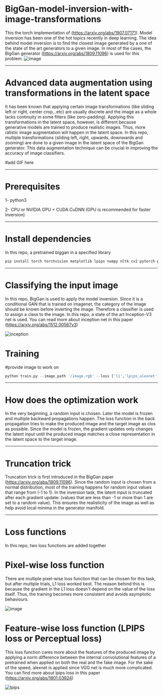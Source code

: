# BigGan-model-inversion-with-image-transformations
This the torch implementation of (https://arxiv.org/abs/1907.07171). Model inversion has been one of the hot topics recently in deep learning. The idea behind model inversion is to find the closest image generated by a one of the state of the art generators to a given image. In most of the cases, the BigGan generator (https://arxiv.org/abs/1809.11096) is used for this problem.
![image](https://user-images.githubusercontent.com/47930821/130579758-40f77ba6-c1ad-4e99-8380-c7d80c51f13a.png)


---

# Advanced data augmentation using transformations in the latent space
It has been known that applying certain image transformations (like sliding left or right, center crop,..etc) are usually discrete and the image as a whole lacks continuity in some filters (like zero-padding). Applying this transformations in the latent space, however, is different because generative models are trained to produce realistic images. Thus, more ralistic image augmentation will happen in the latent space. In this repo, multiple transformations (sliding left, right, upwards, downwards and zooming) are done to a given image in the latent space of the BigGan generator. This data augmentation technique can be crucial in improving the accuracy of image classifiers. 

#add GIF here

---

# Prerequisites
1- python3 

2- CPU or NVIDIA GPU + CUDA CuDNN (GPU is recommended for faster inversion)

---

# Install dependencies
In this repo, a pretrained biggan in a specified library
```python
pip install torch torchvision matplotlib lpips numpy nltk cv2 pytorch-pretrained-biggan
```
---

# Classifying the input image
In this repo, BigGan is used to apply the model inversion. Since it is a conditional GAN that is trained on imagenet, the category of the image should be known before inverting the image. Therefore a classifier is used to assign a class to the image. In this repo, a state of the art Inception-V3 net is used. You can read more about inception net in this paper (https://arxiv.org/abs/1512.00567v3)

![inception](https://user-images.githubusercontent.com/47930821/130579434-678b3445-f432-42b1-96b5-7d4d7b5868bb.png)


# Training
#provide image to work on
```python
python train.py --image_path '/image.rgb' --loss ['l1','lpips_alexnet'] --transforms ['zoom','slide_left','slide_right','slide_upward','slide_downward'] --num_epochs 2000 --num_samples 6 --learning_rate 0.007 
```
---

# How does the optimization work
In the very beginning, a random input is chosen. Later the model is frozen and multiple backward propagations happen. The loss function in the back propagation tries to make the produced image and the target image as clos as possible. Since the model is frozen, the gradient updates only changes the latent input until the produced image matches a close representation in the latent space to the target image. 

---

# Truncation trick
Truncation trick is first introduced in the BigGan paper (https://arxiv.org/abs/1809.11096). Since the random input is chosen from a normal distribution, most of the training happens for random input values that range from (-1 to 1). In the inversion task, the latent input is truncated after each gradient update: (values that are less than -1 or more than 1 are set to a random value). This ensures the realisticity of the image as well as help avoid local minima in the generator manifold.

---

# Loss functions
In this repo, two loss functions are added together

# Pixel-wise loss function
There are multiple pixel-wise loss function that can be chosen for this task, but after multiple trials, L1 loss worked best. The reason behind this is because the gradient in the L1 loss doesn't depend on the value of the loss itself. Thus, the training becomes more consistent and avoids asymptotic behaviours.


![image](https://user-images.githubusercontent.com/47930821/130596639-8f27d402-6202-445f-9225-52552505898d.png)
# Feature-wise loss function (LPIPS loss or Perceptual loss)
This loss function cares more about the features of the produced image by applying a norm difference between the internal convolutional features of a pretrained when applied on both the real and the fake image. For the sake of the speed, alexnet is applied since VGG net is much more complicated. You can find more about lpips loss in this paper (https://arxiv.org/abs/1801.03924)

![lpips](https://user-images.githubusercontent.com/47930821/130575694-50b818d2-f0ff-4b09-b662-341becfa18a7.jpg)



